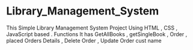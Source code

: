 # Library_Management_System
This Simple Library Management System Project Using HTML , CSS , JavaScript based . Functions It has GetAllBooks , getSingleBook , Order , placed Orders Details ,  Delete Order , Update Order cust name 
